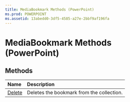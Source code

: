 ```yaml
---
title: MediaBookmark Methods (PowerPoint)
ms.prod: POWERPOINT
ms.assetid: 13abedd0-3df5-4585-a27e-2bbf9af196fa
---
```



# MediaBookmark Methods (PowerPoint)

## Methods



|**Name**|**Description**|
|:-----|:-----|
|[Delete](mediabookmark-delete-method-powerpoint.md)|Deletes the bookmark from the collection. |

